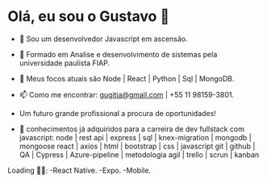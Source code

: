# Olá, eu sou o Gustavo 👋
- 🌱 Sou um desenvolvedor Javascript em ascensão.
- 🧾 Formado em Analise e desenvolvimento de sistemas pela universidade paulista FIAP.
- 🤖 Meus focos atuais são Node | React | Python | Sql | MongoDB.
- 📫 Como me encontrar: gugitia@gmail.com | +55 11 98159-3801.

- Um futuro grande profissional a procura de oportunidades!


- 🧠 conhecimentos já adquiridos para a carreira de dev fullstack com javascript:
  node | rest api | express | sql | knex-migration | mongodb | mongoose
  react | axios | html | bootstrap | css | javascript 
  git | github | QA | Cypress | Azure-pipeline | metodologia agil | trello | scrun | kanban

Loading 🏋️‍♀️:
 -React Native.
 -Expo.
 -Mobile.
 
